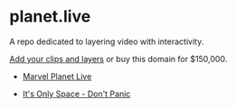 # planet.live

A repo dedicated to layering video with interactivity.  

[Add your clips and layers](https://github.com/datascape/planet.live) or buy this domain for $150,000.  

- [Marvel Planet Live](https://planet.live/marvel/)  

- [It's Only Space - Don't Panic](https://planet.live/space/)  
